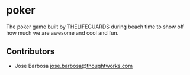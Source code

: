 # poker

The poker game built by THELIFEGUARDS during beach time to show off how much we are awesome and cool and fun.

## Contributors

- Jose Barbosa <jose.barbosa@thoughtworks.com>
